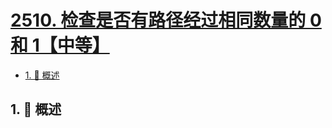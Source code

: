 # [2510. 检查是否有路径经过相同数量的 0 和 1【中等】](https://github.com/Tdahuyou/TNotes.leetcode/tree/main/notes/2510.%20%E6%A3%80%E6%9F%A5%E6%98%AF%E5%90%A6%E6%9C%89%E8%B7%AF%E5%BE%84%E7%BB%8F%E8%BF%87%E7%9B%B8%E5%90%8C%E6%95%B0%E9%87%8F%E7%9A%84%200%20%E5%92%8C%201%E3%80%90%E4%B8%AD%E7%AD%89%E3%80%91)

<!-- region:toc -->

- [1. 📝 概述](#1--概述)

<!-- endregion:toc -->

## 1. 📝 概述
